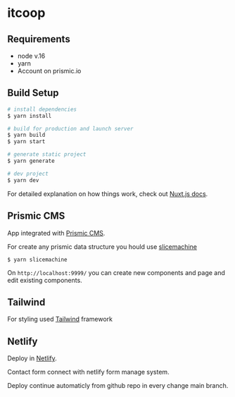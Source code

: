 # itcoop

## Requirements

- node v.16
- yarn 
- Account on prismic.io

## Build Setup

```bash
# install dependencies
$ yarn install

# build for production and launch server
$ yarn build
$ yarn start

# generate static project
$ yarn generate

# dev project
$ yarn dev
```

For detailed explanation on how things work, check out [Nuxt.js docs](https://nuxtjs.org).

## Prismic CMS

App integrated with [Prismic CMS](https://prismic.io/).

For create any prismic data structure you hould use [slicemachine](https://prismic.io/docs/content-modeling#run-slice-machine)

```
$ yarn slicemachine
```
On `http://localhost:9999/` you can create new components and page and edit existing components.

## Tailwind

For styling used [Tailwind](https://tailwindcss.com/docs/) framework

## Netlify

Deploy in [Netlify](https://www.netlify.com/).

Contact form connect with netlify form manage system.

Deploy continue automaticly from github repo in every change main branch.

